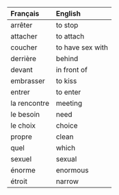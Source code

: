 | **Français**   | **English**      |
|:---------------|:-----------------|
| arrêter        | to stop          |
| attacher       | to attach        |
| coucher        | to have sex with |
| derrière       | behind           |
| devant         | in front of      |
| embrasser      | to kiss          |
| entrer         | to enter         |
| la rencontre   | meeting          |
| le besoin      | need             |
| le choix       | choice           |
| propre         | clean            |
| quel           | which            |
| sexuel         | sexual           |
| énorme         | enormous         |
| étroit         | narrow           |